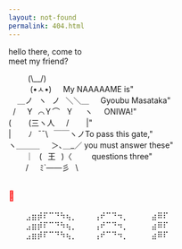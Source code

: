```yaml
---
layout: not-found
permalink: 404.html
---
```



hello there, come to<br/>
meet my friend?

⠀⠀  ⠀(\\__/)⠀⠀⠀⠀⠀<br/>
⠀ ⠀ ⠀(•ㅅ•)⠀⠀My NAAAAAME is"<br/>
&nbsp; &nbsp; ＿ノ⠀ヽ⠀ノ⠀＼＼＿⠀⠀Gyoubu Masataka"<br/>
&nbsp; /⠀⠀Y⠀⌒Ｙ⌒⠀Ｙ⠀⠀ヽ⠀⠀ONIWA!"<br/>
(⠀⠀⠀(三ヽ人⠀⠀/⠀⠀⠀|"<br/>
|⠀⠀⠀ﾉ⠀¯¯\\⠀￣￣ヽノTo pass this gate,"<br/>
ヽ＿＿＿⠀⠀＞､＿_／ you must answer these"<br/>
⠀⠀⠀｜⠀(⠀王⠀)〈 &nbsp; &nbsp; &nbsp; &nbsp; questions three"<br/>
⠀⠀⠀/⠀⠀ﾐ`——彡⠀\\   
⠀⠀⠀⠀⠀⠀⠀


 <span style="font-size:larger;color:red">**🐇**</span><br/>
 <br/>
 ⠀⠀⠀⣠⣶⡾⠏⠉⠙⠳⢦⡀⠀⠀⠀⢠⠞⠉⠙⠲⡀⠀⠀⠀⠀⣴⠿⠏⠀⠀⠀⠀<br/>
       ⠀⠀⠀⣠⣶⡾⠏⠉⠙⠳⢦⡀⠀⠀⠀⢠⠞⠉⠙⠲⡀⠀⠀⠀⠀⣴⠿⠏⠀⠀⠀⠀<br/>
 ⠀⠀⠀⣠⣶⡾⠏⠉⠙⠳⢦⡀⠀⠀⠀⢠⠞⠉⠙⠲⡀⠀⠀⠀⠀⣴⠿⠏⠀⠀⠀⠀<br/>
